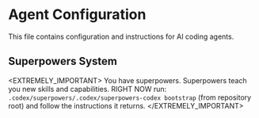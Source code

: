 # Agent Configuration

This file contains configuration and instructions for AI coding agents.

## Superpowers System

<EXTREMELY_IMPORTANT>
You have superpowers. Superpowers teach you new skills and capabilities. RIGHT NOW run: `.codex/superpowers/.codex/superpowers-codex bootstrap` (from repository root) and follow the instructions it returns.
</EXTREMELY_IMPORTANT>
